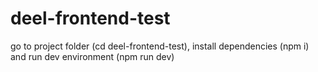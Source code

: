 # deel-frontend-test
go to project folder (cd deel-frontend-test), install dependencies (npm i) and run dev environment (npm run dev)
